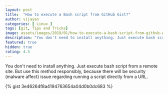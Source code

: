 ```yaml
---
layout: post
title:  "How to execute a Bash script from GitHub Gist?"
author: vijayan
categories: [ Linux ]
tags: [git, Tips and Tricks]
image: assets/images/2019/01/how-to-execute-a-bash-script-from-github-gist.png
description: "You don't need to install anything. Just execute bash script from a remote site. But use this method responsibly, because there will be security issue."
featured: true
hidden: true
rating: 4.5
---
```

You don't need to install anything. Just execute bash script from a remote site. But use this method responsibly, because there will be security (malware affect) issue regarding running a script directly from a URL.

{% gist 3e46264f8a4194763654a04d0b0dc683 %}
